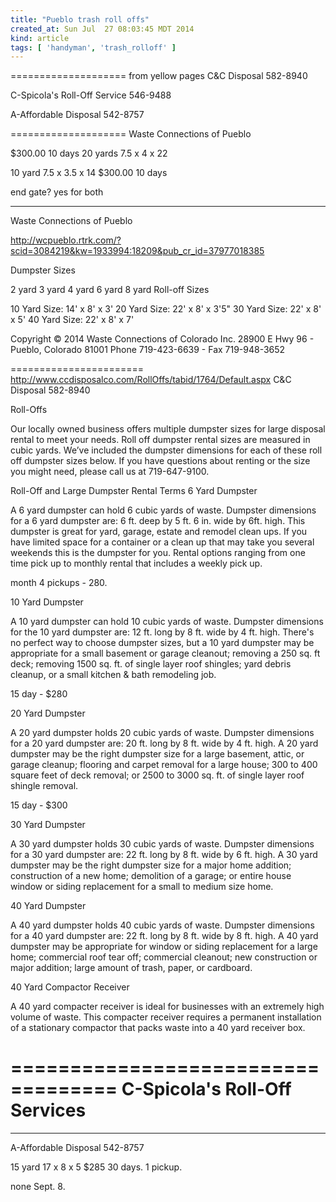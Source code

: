 ```yaml
---
title: "Pueblo trash roll offs"
created_at: Sun Jul  27 08:03:45 MDT 2014
kind: article
tags: [ 'handyman', 'trash_rolloff' ]
---
```


==================== from yellow pages
C&C Disposal
582-8940

C-Spicola's Roll-Off Service
546-9488

A-Affordable Disposal
542-8757

====================
Waste Connections of Pueblo

$300.00 10 days
20 yards
7.5 x 4 x 22

10 yard
7.5 x 3.5 x 14 
$300.00 10 days

end gate? yes for both

------------------

Waste Connections of Pueblo

http://wcpueblo.rtrk.com/?scid=3084219&kw=1933994:18209&pub_cr_id=37977018385


Dumpster Sizes

2 yard
3 yard
4 yard
6 yard
8 yard
Roll-off Sizes

10 Yard Size: 14' x 8' x 3'
20 Yard Size: 22' x 8' x 3'5"
30 Yard Size: 22' x 8' x 5'
40 Yard Size: 22' x 8' x 7'


Copyright © 2014 Waste Connections of Colorado Inc.
28900 E Hwy 96 - Pueblo, Colorado 81001
Phone 719-423-6639 - Fax 719-948-3652

=======================
http://www.ccdisposalco.com/RollOffs/tabid/1764/Default.aspx
C&C Disposal
582-8940

Roll-Offs

Our locally owned business offers multiple dumpster sizes  for large disposal rental to meet your needs. Roll off dumpster rental sizes are measured in cubic yards. We’ve included the dumpster dimensions for each of these roll off dumpster sizes below.  If you have questions about renting or the size you might need, please call us at 719-647-9100.

Roll-Off and Large Dumpster Rental Terms
6 Yard Dumpster

A 6 yard dumpster can hold 6 cubic yards of waste. Dumpster dimensions for a 6 yard dumpster are: 6 ft. deep by 5 ft. 6 in. wide by 6ft. high. This dumpster is great for yard, garage, estate and remodel clean ups. If you have limited space for a container or a clean up that may take you several weekends this is the dumpster for you. Rental options ranging from one time pick up to monthly rental that includes a weekly pick up.

month 4 pickups - 280.


10 Yard Dumpster

A 10 yard dumpster can hold 10 cubic yards of waste. Dumpster dimensions for the 10 yard dumpster are: 12 ft. long by 8 ft. wide by 4 ft. high. There's no perfect way to choose dumpster sizes, but a 10 yard dumpster may be appropriate for a small basement or garage cleanout; removing a 250 sq. ft deck; removing 1500 sq. ft. of single layer roof shingles; yard debris cleanup, or a small kitchen & bath remodeling job.

15 day - $280

20 Yard Dumpster

A 20 yard dumpster holds 20 cubic yards of waste. Dumpster dimensions for a 20 yard dumpster are: 20 ft. long by 8 ft. wide by 4 ft. high. A 20 yard dumpster may be the right dumpster size for a large basement, attic, or garage cleanup; flooring and carpet removal for a large house; 300 to 400 square feet of deck removal; or 2500 to 3000 sq. ft. of single layer roof shingle removal.

15 day - $300

30 Yard Dumpster

A 30 yard dumpster holds 30 cubic yards of waste. Dumpster dimensions for a 30 yard dumpster are: 22 ft. long by 8 ft. wide by 6 ft. high. A 30 yard dumpster may be the right dumpster size for a major home addition; construction of a new home; demolition of a garage; or entire house window or siding replacement for a small to medium size home.

40 Yard Dumpster

A 40 yard dumpster holds 40 cubic yards of waste. Dumpster dimensions for a 40 yard dumpster are: 22 ft. long by 8 ft. wide by 8 ft. high. A 40 yard dumpster may be appropriate for window or siding replacement for a large home; commercial roof tear off; commercial cleanout; new construction or major addition; large amount of trash, paper, or cardboard.

40 Yard Compactor Receiver

A 40 yard compacter receiver is ideal for businesses with an extremely high volume of waste.  This compacter receiver requires a permanent installation of a stationary compactor that packs waste into a 40 yard receiver box.

===================================
C-Spicola's Roll-Off Services
===================================


----------------------

A-Affordable Disposal
542-8757

15 yard
17 x 8 x 5
$285 30 days. 1 pickup.

none
Sept. 8.



